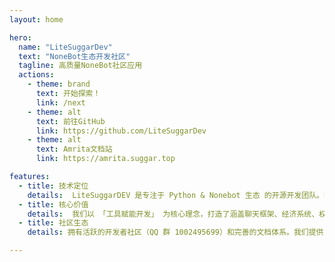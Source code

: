 ```yaml
---
layout: home

hero:
  name: "LiteSuggarDev"
  text: "NoneBot生态开发社区"
  tagline: 高质量NoneBot社区应用
  actions:
    - theme: brand
      text: 开始探索！
      link: /next
    - theme: alt
      text: 前往GitHub
      link: https://github.com/LiteSuggarDev
    - theme: alt
      text: Amrita文档站
      link: https://amrita.suggar.top

features:
  - title: 技术定位
    details:  LiteSuggarDEV 是专注于 Python & Nonebot 生态 的开源开发团队。我们致力于构建高性能机器人框架、开发即插即用的 Nonebot 插件，并提供专业机器人托管服务。通过模块化设计和现代 Python 技术栈，为开发者提供简洁高效的机器人解决方案。
  - title: 核心价值
    details:  我们以 「工具赋能开发」 为核心理念，打造了涵盖聊天框架、经济系统、权限管理、游戏工具等领域的插件生态。代表项目包括 SuggarChat 对话框架、Value 经济系统 和 LiteBot-NEO 工具Bot，所有组件均遵循 GPL-V3 开源协议，助力开发者快速构建企业级机器人应用。
  - title: 社区生态
    details: 拥有活跃的开发者社区（QQ 群 1002495699）和完善的文档体系。我们提供：插件开发最佳实践指南，机器人托管技术支持，开源项目协作孵化；欢迎 Python 开发者加入共建 Nonebot 生态！

---
```


